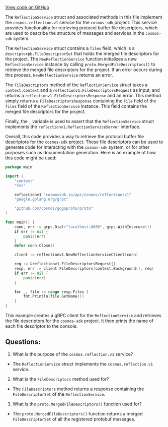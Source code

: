 [View code on GitHub](https://github.com/cosmos/cosmos-sdk/blob/main/runtime/services/reflection.go)

The `ReflectionService` struct and associated methods in this file implement the `cosmos.reflection.v1` service for the `cosmos-sdk` project. This service provides functionality for retrieving protocol buffer file descriptors, which are used to describe the structure of messages and services in the `cosmos-sdk` system.

The `ReflectionService` struct contains a `files` field, which is a `descriptorpb.FileDescriptorSet` that holds the merged file descriptors for the project. The `NewReflectionService` function initializes a new `ReflectionService` instance by calling `proto.MergedFileDescriptors()` to retrieve the merged file descriptors for the project. If an error occurs during this process, `NewReflectionService` returns an error.

The `FileDescriptors` method of the `ReflectionService` struct takes a `context.Context` and a `reflectionv1.FileDescriptorsRequest` as input, and returns a `reflectionv1.FileDescriptorsResponse` and an error. This method simply returns a `FileDescriptorsResponse` containing the `File` field of the `files` field of the `ReflectionService` instance. This field contains the merged file descriptors for the project.

Finally, the `_` variable is used to assert that the `ReflectionService` struct implements the `reflectionv1.ReflectionServiceServer` interface.

Overall, this code provides a way to retrieve the protocol buffer file descriptors for the `cosmos-sdk` project. These file descriptors can be used to generate code for interacting with the `cosmos-sdk` system, or for other purposes such as documentation generation. Here is an example of how this code might be used:

```go
package main

import (
	"context"
	"fmt"

	reflectionv1 "cosmossdk.io/api/cosmos/reflection/v1"
	"google.golang.org/grpc"

	"github.com/cosmos/gogoproto/proto"
)

func main() {
	conn, err := grpc.Dial("localhost:8080", grpc.WithInsecure())
	if err != nil {
		panic(err)
	}
	defer conn.Close()

	client := reflectionv1.NewReflectionServiceClient(conn)

	req := &reflectionv1.FileDescriptorsRequest{}
	resp, err := client.FileDescriptors(context.Background(), req)
	if err != nil {
		panic(err)
	}

	for _, file := range resp.Files {
		fmt.Println(file.GetName())
	}
}
```

This example creates a gRPC client for the `ReflectionService` and retrieves the file descriptors for the `cosmos-sdk` project. It then prints the name of each file descriptor to the console.
## Questions: 
 1. What is the purpose of the `cosmos.reflection.v1` service?
- The `ReflectionService` struct implements the `cosmos.reflection.v1` service.
2. What is the `FileDescriptors` method used for?
- The `FileDescriptors` method returns a response containing the `FileDescriptorSet` of the `ReflectionService`.
3. What is the `proto.MergedFileDescriptors()` function used for?
- The `proto.MergedFileDescriptors()` function returns a merged `FileDescriptorSet` of all the registered protobuf messages.